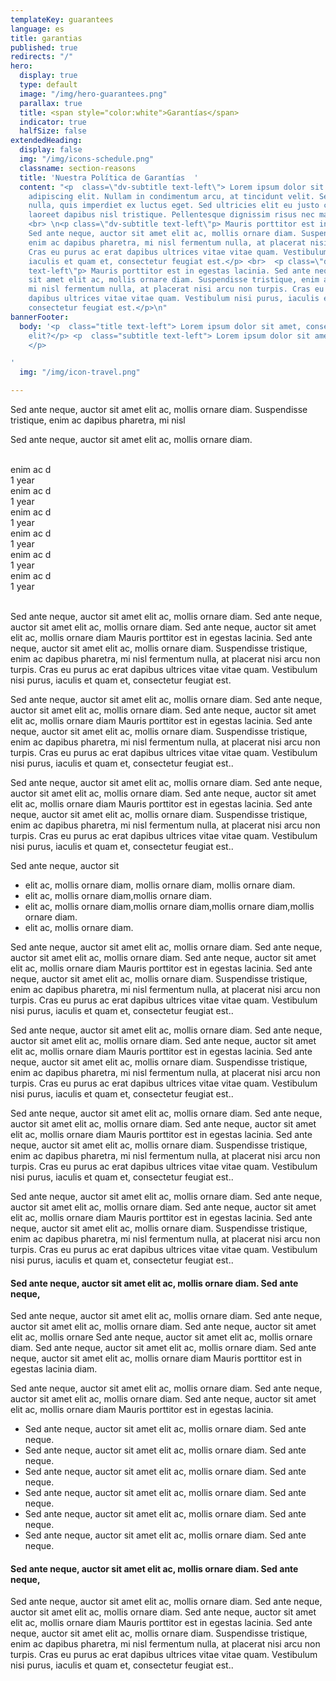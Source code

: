 ```yaml
---
templateKey: guarantees
language: es
title: garantias
published: true
redirects: "/"
hero:
  display: true
  type: default
  image: "/img/hero-guarantees.png"
  parallax: true
  title: <span style="color:white">Garantías</span>
  indicator: true
  halfSize: false
extendedHeading:
  display: false
  img: "/img/icons-schedule.png"
  classname: section-reasons
  title: 'Nuestra Política de Garantías  '
  content: "<p  class=\"dv-subtitle text-left\"> Lorem ipsum dolor sit amet, consectetur
    adipiscing elit. Nullam in condimentum arcu, at tincidunt velit. Sed tempus est
    nulla, quis imperdiet ex luctus eget. Sed ultricies elit eu justo consectetur,
    laoreet dapibus nisl tristique. Pellentesque dignissim risus nec mattis laoreet.</p>\n
    <br> \n<p class=\"dv-subtitle text-left\"p> Mauris porttitor est in egestas lacinia.
    Sed ante neque, auctor sit amet elit ac, mollis ornare diam. Suspendisse tristique,
    enim ac dapibus pharetra, mi nisl fermentum nulla, at placerat nisi arcu non turpis.
    Cras eu purus ac erat dapibus ultrices vitae vitae quam. Vestibulum nisi purus,
    iaculis et quam et, consectetur feugiat est.</p> <br>  <p class=\"dv-subtitle
    text-left\"p> Mauris porttitor est in egestas lacinia. Sed ante neque, auctor
    sit amet elit ac, mollis ornare diam. Suspendisse tristique, enim ac dapibus pharetra,
    mi nisl fermentum nulla, at placerat nisi arcu non turpis. Cras eu purus ac erat
    dapibus ultrices vitae vitae quam. Vestibulum nisi purus, iaculis et quam et,
    consectetur feugiat est.</p>\n"
bannerFooter:
  body: '<p  class="title text-left"> Lorem ipsum dolor sit amet, consectetur adipiscing
    elit?</p> <p  class="subtitle text-left"> Lorem ipsum dolor sit amet, <b>Nullam</b>
    </p>

'
  img: "/img/icon-travel.png"

---
```

<div class="green message">
    Sed ante neque, auctor sit amet elit ac, mollis ornare diam. Suspendisse
    tristique, enim ac dapibus pharetra, mi nisl
  </div>
  <p>
    Sed ante neque, auctor sit amet elit ac, mollis ornare diam.
  </p>
  <br>
  <div class="percentaje">
    <div class="progress-bar">
			<span class="progress-bar-fill" style="width: 80%;"></span>
		</div>
    <div class="title">enim ac d</div>
    <div class="time">1 year</div>
  </div>
  <div class="percentaje">
    <div class="progress-bar">
			<span class="progress-bar-fill" style="width: 80%;"></span>
		</div>
    <div class="title">enim ac d</div>
    <div class="time">1 year</div>
  </div>
  <div class="percentaje">
  <div class="progress-bar">
			<span class="progress-bar-fill" style="width: 80%;"></span>
		</div>
    <div class="title">enim ac d</div>
    <div class="time">1 year</div>
  </div>
  <div class="percentaje">
  <div class="progress-bar">
			<span class="progress-bar-fill" style="width: 80%;"></span>
		</div>
    <div class="title">enim ac d</div>
    <div class="time">1 year</div>
  </div>
  <div class="percentaje">
  <div class="progress-bar">
			<span class="progress-bar-fill" style="width: 80%;"></span>
		</div>
    <div class="title">enim ac d</div>
    <div class="time">1 year</div>
  </div>
  <div class="percentaje">
  <div class="progress-bar">
			<span class="progress-bar-fill" style="width: 80%;"></span>
		</div>
    <div class="title">enim ac d</div>
    <div class="time">1 year</div>
  </div>
  <br>
  <p>
    Sed ante neque, auctor sit amet elit ac, mollis ornare diam. Sed ante neque,
    auctor sit amet elit ac, mollis ornare diam. Sed ante neque, auctor sit amet
    elit ac, mollis ornare diam Mauris porttitor est in egestas lacinia. Sed ante neque, auctor sit amet elit ac, mollis ornare diam. Suspendisse tristique, enim ac dapibus pharetra, mi nisl fermentum nulla, at placerat nisi arcu non turpis. Cras eu purus ac erat dapibus ultrices vitae vitae quam. Vestibulum nisi purus, iaculis et quam et, consectetur feugiat est.
  </p>
  <p>
    Sed ante neque, auctor sit amet elit ac, mollis ornare diam. Sed ante neque,
    auctor sit amet elit ac, mollis ornare diam. Sed ante neque, auctor sit amet
    elit ac, mollis ornare diam Mauris porttitor est in egestas lacinia. Sed ante neque, auctor sit amet elit ac, mollis ornare diam. Suspendisse tristique, enim ac dapibus pharetra, mi nisl fermentum nulla, at placerat nisi arcu non turpis. Cras eu purus ac erat dapibus ultrices vitae vitae quam. Vestibulum nisi purus, iaculis et quam et, consectetur feugiat est..
  </p>
  <p>
    Sed ante neque, auctor sit amet elit ac, mollis ornare diam. Sed ante neque,
    auctor sit amet elit ac, mollis ornare diam. Sed ante neque, auctor sit amet
    elit ac, mollis ornare diam Mauris porttitor est in egestas lacinia. Sed ante neque, auctor sit amet elit ac, mollis ornare diam. Suspendisse tristique, enim ac dapibus pharetra, mi nisl fermentum nulla, at placerat nisi arcu non turpis. Cras eu purus ac erat dapibus ultrices vitae vitae quam. Vestibulum nisi purus, iaculis et quam et, consectetur feugiat est..
  </p>
  <div class="message red">
    Sed ante neque, auctor sit
    <ul>
      <li>elit ac, mollis ornare diam, mollis ornare diam, mollis ornare diam.</li>
      <li>elit ac, mollis ornare diam,mollis ornare diam.</li>
      <li>elit ac, mollis ornare diam,mollis ornare diam,mollis ornare diam,mollis ornare diam.</li>
      <li>elit ac, mollis ornare diam.</li>
    </ul>
  </div>
  <p>
    Sed ante neque, auctor sit amet elit ac, mollis ornare diam. Sed ante neque,
    auctor sit amet elit ac, mollis ornare diam. Sed ante neque, auctor sit amet
    elit ac, mollis ornare diam Mauris porttitor est in egestas lacinia. Sed ante neque, auctor sit amet elit ac, mollis ornare diam. Suspendisse tristique, enim ac dapibus pharetra, mi nisl fermentum nulla, at placerat nisi arcu non turpis. Cras eu purus ac erat dapibus ultrices vitae vitae quam. Vestibulum nisi purus, iaculis et quam et, consectetur feugiat est..
  </p>
  <p>
    Sed ante neque, auctor sit amet elit ac, mollis ornare diam. Sed ante neque,
    auctor sit amet elit ac, mollis ornare diam. Sed ante neque, auctor sit amet
    elit ac, mollis ornare diam Mauris porttitor est in egestas lacinia. Sed ante neque, auctor sit amet elit ac, mollis ornare diam. Suspendisse tristique, enim ac dapibus pharetra, mi nisl fermentum nulla, at placerat nisi arcu non turpis. Cras eu purus ac erat dapibus ultrices vitae vitae quam. Vestibulum nisi purus, iaculis et quam et, consectetur feugiat est..
  </p>
  <p>
    Sed ante neque, auctor sit amet elit ac, mollis ornare diam. Sed ante neque,
    auctor sit amet elit ac, mollis ornare diam. Sed ante neque, auctor sit amet
    elit ac, mollis ornare diam Mauris porttitor est in egestas lacinia. Sed ante neque, auctor sit amet elit ac, mollis ornare diam. Suspendisse tristique, enim ac dapibus pharetra, mi nisl fermentum nulla, at placerat nisi arcu non turpis. Cras eu purus ac erat dapibus ultrices vitae vitae quam. Vestibulum nisi purus, iaculis et quam et, consectetur feugiat est..
  </p>
  <p>
    Sed ante neque, auctor sit amet elit ac, mollis ornare diam. Sed ante neque,
    auctor sit amet elit ac, mollis ornare diam. Sed ante neque, auctor sit amet
    elit ac, mollis ornare diam Mauris porttitor est in egestas lacinia. Sed ante neque, auctor sit amet elit ac, mollis ornare diam. Suspendisse tristique, enim ac dapibus pharetra, mi nisl fermentum nulla, at placerat nisi arcu non turpis. Cras eu purus ac erat dapibus ultrices vitae vitae quam. Vestibulum nisi purus, iaculis et quam et, consectetur feugiat est..
  </p>
  <h4>
    Sed ante neque, auctor sit amet elit ac, mollis ornare diam. Sed ante neque,
  </h4>
  <p>
    Sed ante neque, auctor sit amet elit ac, mollis ornare diam. Sed ante neque,
    auctor sit amet elit ac, mollis ornare diam. Sed ante neque, auctor sit amet
    elit ac, mollis ornare Sed ante neque, auctor sit amet elit ac, mollis ornare diam. Sed ante neque,
    auctor sit amet elit ac, mollis ornare diam. Sed ante neque, auctor sit amet
    elit ac, mollis ornare diam Mauris porttitor est in egestas lacinia diam.
  </p>
  <p>
    Sed ante neque, auctor sit amet elit ac, mollis ornare diam. Sed ante neque,
    auctor sit amet elit ac, mollis ornare diam. Sed ante neque, auctor sit amet
    elit ac, mollis ornare diam Mauris porttitor est in egestas lacinia. 
  </p>
  <ul class="check-list">
    <li>
      <i class="icon-check circle"></i> Sed ante neque, auctor sit amet elit ac,
      mollis ornare diam. Sed ante neque.
    </li>
    <li>
      <i class="icon-check circle"></i> Sed ante neque, auctor sit amet elit ac,
      mollis ornare diam. Sed ante neque.
    </li>
    <li>
      <i class="icon-check circle"></i> Sed ante neque, auctor sit amet elit ac,
      mollis ornare diam. Sed ante neque.
    </li>
    <li>
      <i class="icon-check circle"></i> Sed ante neque, auctor sit amet elit ac,
      mollis ornare diam. Sed ante neque.
    </li>
    <li>
      <i class="icon-check circle"></i> Sed ante neque, auctor sit amet elit ac,
      mollis ornare diam. Sed ante neque.
    </li>
    <li>
      <i class="icon-check circle"></i> Sed ante neque, auctor sit amet elit ac,
      mollis ornare diam. Sed ante neque.
    </li>
  </ul>
  <h4>
    Sed ante neque, auctor sit amet elit ac, mollis ornare diam. Sed ante neque,
  </h4>
  <p>
    Sed ante neque, auctor sit amet elit ac, mollis ornare diam. Sed ante neque,
    auctor sit amet elit ac, mollis ornare diam. Sed ante neque, auctor sit amet
    elit ac, mollis ornare diam Mauris porttitor est in egestas lacinia. Sed ante neque, auctor sit amet elit ac, mollis ornare diam. Suspendisse tristique, enim ac dapibus pharetra, mi nisl fermentum nulla, at placerat nisi arcu non turpis. Cras eu purus ac erat dapibus ultrices vitae vitae quam. Vestibulum nisi purus, iaculis et quam et, consectetur feugiat est..
  </p>